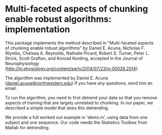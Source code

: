 Multi-faceted aspects of chunking enable robust algorithms: implementation
==========================================================================

This package implements the method described in "Multi-faceted aspects of 
chunking enable robust algorithms" by Daniel E. Acuna, Nicholas F. Wymbs,
Chelsea A. Reynolds, Nathalie Picard, Robert S. Turner, Peter L. Strick,
Scott Grafton, and Konrad Kording, accepted in the Journal of
Neurophysiology (http://jn.physiology.org/content/early/2014/07/23/jn.00028.2014).

The algorithm was implemented by Daniel E. Acuna (daniel.acuna@northwestern.edu)
If you have any questions, send him an email.

To run the algorithm, you need to first detrend your data so that you remove
aspects of training that are largely unrelated to chunking. In our paper,
we described a simple model that does this detrending.

We provide a full worked out example in 'demo.m', using data from one subject and
one sequence. Our code needs the Statistics Toolbox from Matlab for
detrending.
